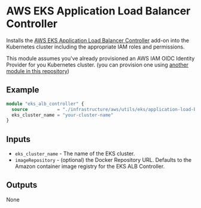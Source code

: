 # AWS EKS Application Load Balancer Controller

Installs the [AWS EKS Application Load Balancer Controller](https://docs.aws.amazon.com/eks/latest/userguide/aws-load-balancer-controller.html) add-on into the Kubernetes cluster including the appropriate IAM roles and permissions.

This module assumes you've already provisioned an AWS IAM OIDC Identity Provider for you Kubernetes cluster. (you can provision one using [another module in this repository](../../iam/eks-oidc-identity-provider))

## Example

```terraform
module "eks_alb_controller" {
  source           = "./infrastructure/aws/utils/eks/application-load-balancer-controller"
  eks_cluster_name = "your-cluster-name"
}
```

## Inputs

* `eks_cluster_name` - The name of the EKS cluster.
* `imageRepository` - (optional) the Docker Repository URL. Defaults to the Amazon container image registry for the EKS ALB Controller.

## Outputs

None